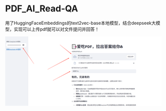 # PDF_AI_Read-QA
用了HuggingFaceEmbeddings的text2vec-base本地模型，结合deepseek大模型，实现可以上传pdf就可以对文件提问并回答！

![界面展示](c8cfa1d2ebf65928a01078ded15d17d0.png)
